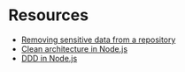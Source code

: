 # Resources

- [Removing sensitive data from a repository](https://help.github.com/articles/removing-sensitive-data-from-a-repository/)
- [Clean architecture in Node.js](https://www.youtube.com/watch?v=gc-v3_LDjPk&list=PLzHaXzj_WAyn-kfjTcXJP3PMjS2I-QA0c&ab_channel=MarluanEspiritusantoGuerrero)
- [DDD in Node.js](https://www.youtube.com/watch?v=pyNNoZoPc0E&t=19s&ab_channel=AlmeriaJS)
